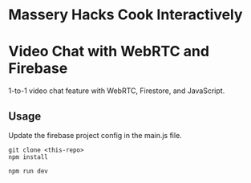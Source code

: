 # Massery Hacks Cook Interactively 


# Video Chat with WebRTC and Firebase

1-to-1 video chat feature with WebRTC, Firestore, and JavaScript. 


## Usage

Update the firebase project config in the main.js file. 

```
git clone <this-repo>
npm install

npm run dev
```

